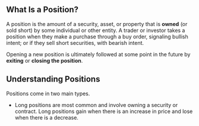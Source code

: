 ## What Is a Position?

A position is the amount of a security, asset, or property that is **owned** (or sold short) by some individual or other entity. A trader or investor takes a position when they make a purchase through a buy order, signaling bullish intent; or if they sell short securities, with bearish intent.

Opening a new position is ultimately followed at some point in the future by **exiting** or **closing the position**.

## Understanding Positions 

Positions come in two main types.
- Long positions are most common and involve owning a security or contract. Long positions gain when there is an increase in price and lose when there is a decrease.
